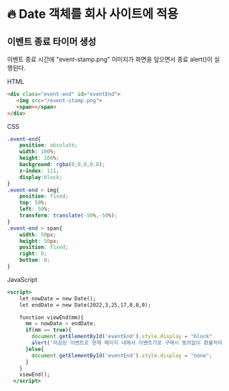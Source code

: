 # 🔥 Date 객체를 회사 사이트에 적용

## 이벤트 종료 타이머 생성
이벤트 종료 시간에 "event-stamp.png" 이미지가 화면을 덮으면서 종료 alert()이 실행된다.

HTML

```html
<div class="event-end" id="eventEnd">
   <img src="/event-stamp.png">
   <span></span>    
</div>
```

CSS

```css
.event-end{
	position: absolute; 
	width: 100%; 
	height: 100%; 
	background: rgba(0,0,0,0.8); 
	z-index: 111; 
	display:block;
}
.event-end > img{
	position: fixed; 
	top: 50%; 
	left: 50%; 
	transform: translate(-50%,-50%);
}
.event-end > span{
	width: 50px;
	height: 50px;
	position: fixed;
	right: 0;
	bottom: 0;
}
```

JavaScript

```jsx
<script>
    let nowDate = new Date();
    let endDate = new Date(2022,3,25,17,0,0,0);

    function viewEnd(mm){
      mm = nowDate > endDate;
      if(mm == true){
        document.getElementById('eventEnd').style.display = "block"
        alert('마감된 이벤트로 현재 페이지 내에서 이벤트가로 구매시 동의없이 환불처리될 수 있습니다.');
      }else{
        document.getElementById('eventEnd').style.display = "none";
      }
    }
    viewEnd();
  </script>
```
